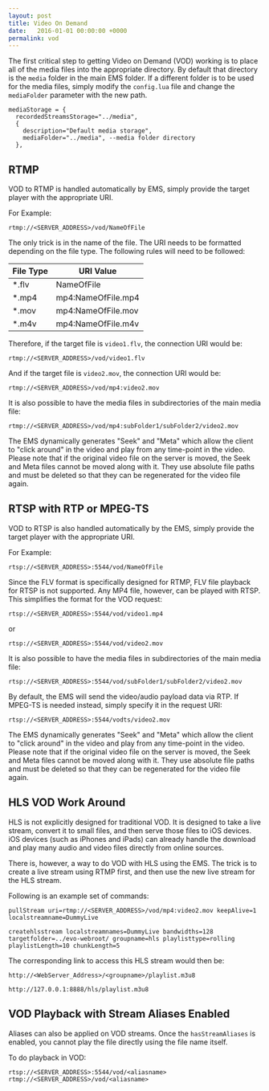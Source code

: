 ```yaml
---
layout: post
title: Video On Demand
date:   2016-01-01 00:00:00 +0000
permalink: vod
---
```


The first critical step to getting Video on Demand (VOD) working is to place all of the media files into the appropriate directory. By default that directory is the `media` folder in the main EMS folder. If a different folder is to be used for the media files, simply modify the `config.lua` file and change the `mediaFolder` parameter with the new path.

``` 
mediaStorage = {                                        
  recordedStreamsStorage="../media",                    
  {                                                     
    description="Default media storage",                
    mediaFolder="../media", --media folder directory    
  },                                                      
```



## RTMP

VOD to RTMP is handled automatically by EMS, simply provide the target player with the appropriate URI.

For Example:

``` 
rtmp://<SERVER_ADDRESS>/vod/NameOfFile
```

The only trick is in the name of the file. The URI needs to be formatted depending on the file type. The following rules will need to be followed:

| File Type | URI Value          |
| --------- | ------------------ |
| *.flv     | NameOfFile         |
| *.mp4     | mp4:NameOfFile.mp4 |
| *.mov     | mp4:NameOfFile.mov |
| *.m4v     | mp4:NameOfFile.m4v |

Therefore, if the target file is `video1.flv`, the connection URI would be:

``` 
rtmp://<SERVER_ADDRESS>/vod/video1.flv
```

And if the target file is `video2.mov`, the connection URI would be:

``` 
rtmp://<SERVER_ADDRESS>/vod/mp4:video2.mov
```

It is also possible to have the media files in subdirectories of the main media file:

``` 
rtmp://<SERVER_ADDRESS>/vod/mp4:subFolder1/subFolder2/video2.mov
```

The EMS dynamically generates "Seek" and "Meta" which allow the client to "click around" in the video and play from any time-point in the video. Please note that if the original video file on the server is moved, the Seek and Meta files cannot be moved along with it. They use absolute file paths and must be deleted so that they can be regenerated for the video file again.



## RTSP with RTP or MPEG-TS

VOD to RTSP is also handled automatically by the EMS, simply provide the target player with the appropriate URI.

For Example:

``` 
rtsp://<SERVER_ADDRESS>:5544/vod/NameOfFile
```

Since the FLV format is specifically designed for RTMP, FLV file playback for RTSP is not supported. Any MP4 file, however, can be played with RTSP. This simplifies the format for the VOD request:

``` 
rtsp://<SERVER_ADDRESS>:5544/vod/video1.mp4
```

or  

``` 
rtsp://<SERVER_ADDRESS>:5544/vod/video2.mov
```

It is also possible to have the media files in subdirectories of the main media file:

``` 
rtsp://<SERVER_ADDRESS>:5544/vod/subFolder1/subFolder2/video2.mov
```

By default, the EMS will send the video/audio payload data via RTP. If MPEG-TS is needed instead, simply specify it in the request URI:

``` 
rtsp://<SERVER_ADDRESS>:5544/vodts/video2.mov
```

The EMS dynamically generates "Seek" and "Meta" which allow the client to "click around" in the video and play from any time-point in the video. Please note that if the original video file on the server is moved, the Seek and Meta files cannot be moved along with it. They use absolute file paths and must be deleted so that they can be regenerated for the video file again.



## HLS VOD Work Around

HLS is not explicitly designed for traditional VOD. It is designed to take a live stream, convert it to small files, and then serve those files to iOS devices. iOS devices (such as iPhones and iPads) can already handle the download and play many audio and video files directly from online sources.

There is, however, a way to do VOD with HLS using the EMS. The trick is to create a live stream using RTMP first, and then use the new live stream for the HLS stream.

Following is an example set of commands:

``` 
pullStream uri=rtmp://<SERVER_ADDRESS>/vod/mp4:video2.mov keepAlive=1 localstreamname=DummyLive

createhlsstream localstreamnames=DummyLive bandwidths=128 targetfolder=../evo-webroot/ groupname=hls playlisttype=rolling playlistLength=10 chunkLength=5
```

The corresponding link to access this HLS stream would then be:

``` 
http://<WebServer_Address>/<groupname>/playlist.m3u8

http://127.0.0.1:8888/hls/playlist.m3u8
```



## VOD Playback with Stream Aliases Enabled

Aliases can also be applied on VOD streams. Once the `hasStreamAliases` is enabled, you cannot play the file directly using the file name itself.

To do playback in VOD:

``` 
rtsp://<SERVER_ADDRESS>:5544/vod/<aliasname>
rtmp://<SERVER_ADDRESS>/vod/<aliasname>
```